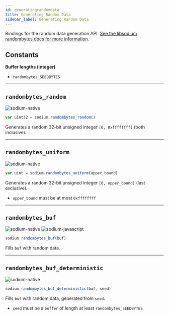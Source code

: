 ```yaml
---
id: generatingrandomdata
title: Generating Random Data
sidebar_label: Generating Random Data
---
```


Bindings for the random data generation API. [See the libsodium randombytes docs for more information](https://download.libsodium.org/doc/generating_random_data/).

## Constants
**Buffer lengths (integer)**
* `randombytes_SEEDBYTES`

***
## `randombytes_random`
![sodium-native][node]
``` js
var uint32 = sodium.randombytes_random() 
```
Generates a random 32-bit unsigned integer `[0, 0xffffffff]` (both inclusive).
***
## `randombytes_uniform`
![sodium-native][node]
``` js
var uint = sodium.randombytes_uniform(upper_bound)
```
Generates a random 32-bit unsigned integer `[0, upper_bound)` (last exclusive).
* `upper_bound` must be at most `0xffffffff`
***
## `randombytes_buf`
![sodium-native][node] ![sodium-javascript][js]
``` js
sodium.randombytes_buf(buf)
```
Fills `buf` with random data.
***
## `randombytes_buf_deterministic` 
![sodium-native][node]
``` js
sodium.randombytes_buf_deterministic(buf, seed)
```
Fills `buf` with random data, generated from `seed`.
* `seed` must be a `buffer` of length at least `randombytes_SEEDBYTES`


[js]: /docs/img/icon_js.svg
[node]: /docs/img/nodejs-icon.svg
